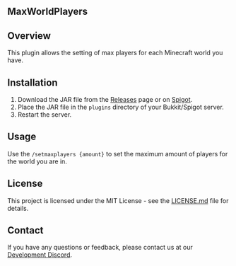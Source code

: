 ## MaxWorldPlayers

## Overview

This plugin allows the setting of max players for each Minecraft world you have.

## Installation

1. Download the JAR file from the [Releases](https://github.com/TeamPixelMC/MaxWorldPlayers/releases/) page or on [Spigot](https://www.spigotmc.org/resources/maxworldplayers-1-20.113668/).
2. Place the JAR file in the `plugins` directory of your Bukkit/Spigot server.
3. Restart the server.

## Usage

Use the `/setmaxplayers {amount}` to set the maximum amount of players for the world you are in.

## License

This project is licensed under the MIT License - see the [LICENSE.md](LICENSE.md) file for details.

## Contact

If you have any questions or feedback, please contact us at our [Development Discord](https://discord.gg/mZJHGut5EV).

